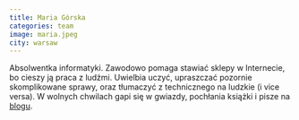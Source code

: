 ```yaml
---
title: Maria Górska
categories: team
image: maria.jpeg
city: warsaw
---
```

Absolwentka informatyki. Zawodowo pomaga stawiać sklepy w Internecie, bo cieszy ją praca z ludźmi. Uwielbia uczyć, upraszczać pozornie skomplikowane sprawy, oraz tłumaczyć z technicznego na ludzkie (i vice versa). W wolnych chwilach gapi się w gwiazdy, pochłania książki i pisze na <a href="http://madeincosmos.net/" data-external="true">blogu</a>.
